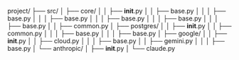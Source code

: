 project/
├── src/
│   ├── core/
│   │   ├── __init__.py
│   │   ├── base.py
│   │   │   ├── base.py
│   │   │   ├── base.py
│   │   │   ├── base.py
│   │   │   ├── base.py
│   │   │   ├── base.py
│   │   ├── common.py
│   ├── postgres/
│   │   ├── __init__.py
│   │   ├── common.py
│   │   │   ├── base.py
│   │   │   ├── base.py
│   ├── google/
│   │   ├── __init__.py
│   │   ├── cloud.py
│   │   │   ├── base.py
│   │   ├── gemini.py
│   │   │   ├── base.py
│   └── anthropic/
│       ├── __init__.py
│       └── claude.py